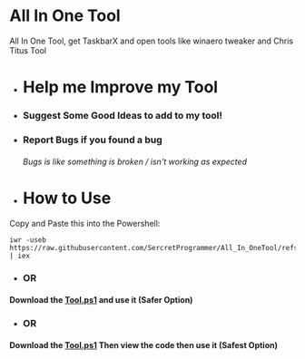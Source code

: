 # All In One Tool
All In One Tool, get TaskbarX and open tools like winaero tweaker and Chris Titus Tool

* # Help me Improve my Tool
* ### Suggest Some Good Ideas to add to my tool!
* ### Report Bugs if you found a bug
  ###### Bugs is like something is broken / isn't working as expected
 

* # How to Use

Copy and Paste this into the Powershell:
 ```
 iwr -useb https://raw.githubusercontent.com/SercretProgrammer/All_In_OneTool/refs/heads/main/Tool.ps1 | iex
```
* ### OR
#### Download the [Tool.ps1](https://raw.githubusercontent.com/SercretProgrammer/All_In_OneTool/refs/heads/main/Tool.ps1) and use it (Safer Option)

* ### OR
#### Download the [Tool.ps1](https://raw.githubusercontent.com/SercretProgrammer/All_In_OneTool/refs/heads/main/Tool.ps1) Then view the code then use it (Safest Option)
